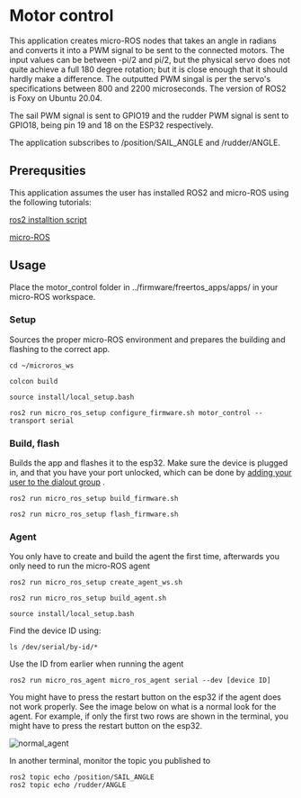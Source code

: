# Motor control
This application creates micro-ROS nodes that takes an angle in radians and converts it into a PWM signal to be sent to the connected motors. The input values can be between -pi/2 and pi/2, but the physical servo does not quite achieve a full 180 degree rotation; but it is close enough that it should hardly make a difference. The outputted PWM singal is per the servo's specifications between 800 and 2200 microseconds. The version of ROS2 is Foxy on Ubuntu 20.04.

The sail PWM signal is sent to GPIO19 and the rudder PWM signal is sent to GPIO18, being pin 19 and 18 on the ESP32 respectively.

The application subscribes to /position/SAIL_ANGLE and /rudder/ANGLE.

## Prerequsities
This application assumes the user has installed ROS2 and micro-ROS using the following tutorials:

[ros2 installtion script](https://github.com/Tiryoh/ros2_setup_scripts_ubuntu)

[micro-ROS](https://micro.ros.org/docs/tutorials/core/first_application_rtos/freertos/)

## Usage

Place the motor_control folder in ../firmware/freertos_apps/apps/ in your micro-ROS workspace. 

### Setup
Sources the proper micro-ROS environment and prepares the building and flashing to the correct app.
```
cd ~/microros_ws

colcon build

source install/local_setup.bash
```
```
ros2 run micro_ros_setup configure_firmware.sh motor_control --transport serial
```

### Build, flash
Builds the app and flashes it to the esp32. Make sure the device is plugged in, and that you have your port unlocked, which can be done by [adding your user to the dialout group](https://docs.espressif.com/projects/esp-idf/en/latest/esp32/get-started/establish-serial-connection.html#linux-dialout-group) .
```
ros2 run micro_ros_setup build_firmware.sh

ros2 run micro_ros_setup flash_firmware.sh
```
### Agent

You only have to create and build the agent the first time, afterwards you only need to run the micro-ROS agent

```
ros2 run micro_ros_setup create_agent_ws.sh

ros2 run micro_ros_setup build_agent.sh

source install/local_setup.bash
```
Find the device ID using:
```
ls /dev/serial/by-id/*
```
Use the ID from earlier when running the agent
```
ros2 run micro_ros_agent micro_ros_agent serial --dev [device ID]
```
You might have to press the restart button on the esp32 if the agent does not work properly. See the image below on what is a normal look for the agent. For example, if only the first two rows are shown in the terminal, you might have to press the restart button on the esp32.

![normal_agent](https://user-images.githubusercontent.com/31732187/141467001-6a39c2ac-4bb9-48d2-903c-675f5fb736d9.png)

In another terminal, monitor the topic you published to
```
ros2 topic echo /position/SAIL_ANGLE
ros2 topic echo /rudder/ANGLE
```
